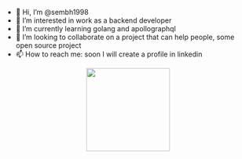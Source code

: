- 👋 Hi, I’m @sembh1998
- 👀 I’m interested in work as a backend developer
- 🌱 I’m currently learning golang and apollographql
- 💞️ I’m looking to collaborate on a project that can help people, some open source project
- 📫 How to reach me: soon I will create a profile in linkedin

<div align="center">
  <a href="https://github.com/sembh1998">
  <img height="170em" src="https://github-readme-stats.vercel.app/api?user=sembh1998&show_icons=true&theme=github_dark&include_all_commits=true&count_private=true"/>
</div>

<!---
sembh1998/sembh1998 is a ✨ special ✨ repository because its `README.md` (this file) appears on your GitHub profile.
You can click the Preview link to take a look at your changes.
--->
